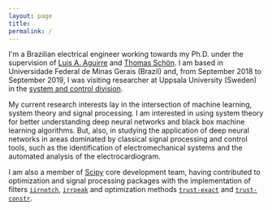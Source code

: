 ```yaml
---
layout: page
title: 
permalink: /
---
```



I'm a Brazilian electrical engineer working towards my Ph.D. under the supervision of [Luis A. Aguirre](https://scholar.google.com.br/citations?user=_zkC6_kAAAAJ&hl=en) and [Thomas Schön](http://user.it.uu.se/~thosc112/index.html). I am based in Universidade Federal de Minas Gerais (Brazil) and, from September 2018 to September 2019, I was visiting researcher at Uppsala University (Sweden) in the [system and control division](http://www.it.uu.se/research/systems_and_control).

My current research interests lay in the intersection of machine learning, system theory and signal processing. I am interested in using system theory for better understanding deep neural networks and black box machine learning algorithms. But, also, in studying the application of deep neural networks in areas dominated by classical signal processing and control tools, such as the identification of electromechanical systems and the automated analysis of the electrocardiogram.

I am also a member of [Scipy](https://www.scipy.org/scipylib/index.html) core development 
team, having contributed to optimization and signal processing packages with the implementation of filters [``iirnotch``](http://scipy.github.io/devdocs/generated/scipy.signal.iirnotch.html#scipy.signal.iirnotch), [``irrpeak``](http://scipy.github.io/devdocs/generated/scipy.signal.iirpeak.html#scipy.signal.iirpeak) and optimization methods [``trust-exact``](http://scipy.github.io/devdocs/optimize.minimize-trustexact.html) and [``trust-constr``](http://scipy.github.io/devdocs/optimize.minimize-trustconstr.html).




